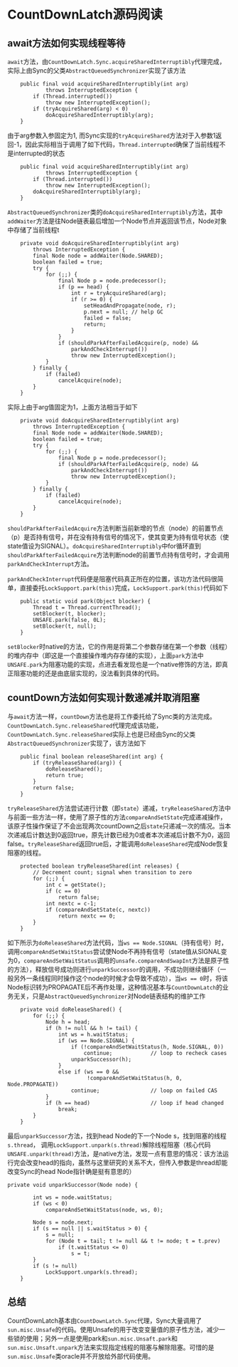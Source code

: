 # CountDownLatch源码阅读
## await方法如何实现线程等待
`await`方法，由`CountDownLatch.Sync.acquireSharedInterruptibly`代理完成，实际上由Sync的父类`AbstractQueuedSynchronizer`实现了该方法
```
    public final void acquireSharedInterruptibly(int arg)
            throws InterruptedException {
        if (Thread.interrupted())
            throw new InterruptedException();
        if (tryAcquireShared(arg) < 0)
            doAcquireSharedInterruptibly(arg);
    }
```
由于arg参数入参固定为1, 而Sync实现的`tryAcquireShared`方法对于入参数1返回-1，因此实际相当于调用了如下代码，`Thread.interrupted`确保了当前线程不是interrupted的状态
```
    public final void acquireSharedInterruptibly(int arg)
            throws InterruptedException {
        if (Thread.interrupted())
            throw new InterruptedException();
        doAcquireSharedInterruptibly(arg);
    }
```
`AbstractQueuedSynchronizer`类的`doAcquireSharedInterruptibly`方法，其中`addWaiter`方法是往Node链表最后增加一个Node节点并返回该节点，Node对象中存储了当前线程t
```
    private void doAcquireSharedInterruptibly(int arg)
        throws InterruptedException {
        final Node node = addWaiter(Node.SHARED);
        boolean failed = true;
        try {
            for (;;) {
                final Node p = node.predecessor();
                if (p == head) {
                    int r = tryAcquireShared(arg);
                    if (r >= 0) {
                        setHeadAndPropagate(node, r);
                        p.next = null; // help GC
                        failed = false;
                        return;
                    }
                }
                if (shouldParkAfterFailedAcquire(p, node) &&
                    parkAndCheckInterrupt())
                    throw new InterruptedException();
            }
        } finally {
            if (failed)
                cancelAcquire(node);
        }
    }
```
实际上由于arg值固定为1，上面方法相当于如下
```
    private void doAcquireSharedInterruptibly(int arg)
        throws InterruptedException {
        final Node node = addWaiter(Node.SHARED);
        boolean failed = true;
        try {
            for (;;) {
                final Node p = node.predecessor();
                if (shouldParkAfterFailedAcquire(p, node) &&
                    parkAndCheckInterrupt())
                    throw new InterruptedException();
            }
        } finally {
            if (failed)
                cancelAcquire(node);
        }
    }
```
`shouldParkAfterFailedAcquire`方法判断当前新增的节点（node）的前置节点（p）是否持有信号，并在没有持有信号的情况下，使其变更为持有信号状态（使state值设为SIGNAL）。`doAcquireSharedInterruptibly`中for循环直到`shouldParkAfterFailedAcquire`方法判断node的前置节点持有信号时，才会调用`parkAndCheckInterrupt`方法。

`parkAndCheckInterrupt`代码便是阻塞代码真正所在的位置，该功方法代码很简单，直接委托`LockSupport.park(this)`完成，`LockSupport.park(this)`代码如下
```
    public static void park(Object blocker) {
        Thread t = Thread.currentThread();
        setBlocker(t, blocker);
        UNSAFE.park(false, 0L);
        setBlocker(t, null);
    }
```
`setBlocker`时native的方法，它的作用是将第二个参数存储在第一个参数（线程）的堆内存中（即这是一个直接操作堆内存存储的实现），上面`park`方法中`UNSAFE.park`为阻塞功能的实现，点进去看发现也是一个native修饰的方法，即真正阻塞功能的还是由底层实现的，没法看到具体的代码。

## countDown方法如何实现计数递减并取消阻塞
与`await`方法一样，`countDown`方法也是将工作委托给了Sync类的方法完成。`CountDownLatch.Sync.releaseShared`代理完成该功能，`CountDownLatch.Sync.releaseShared`实际上也是已经由Sync的父类`AbstractQueuedSynchronizer`实现了，该方法如下
```
    public final boolean releaseShared(int arg) {
        if (tryReleaseShared(arg)) {
            doReleaseShared();
            return true;
        }
        return false;
    }
```
`tryReleaseShared`方法尝试进行计数（即`state`）递减，`tryReleaseShared`方法中与前面一些方法一样，使用了原子性的方法`compareAndSetState`完成递减操作，该原子性操作保证了不会出现两次countDown之后`state`只递减一次的情况。当本次递减后计数达到0返回true，原先计数已经为0或者本次递减后计数不为0，返回false。`tryReleaseShared`返回true后，才能调用`doReleaseShared`完成Node恢复阻塞的线程。
```
    protected boolean tryReleaseShared(int releases) {
        // Decrement count; signal when transition to zero
        for (;;) {
            int c = getState();
            if (c == 0)
                return false;
            int nextc = c-1;
            if (compareAndSetState(c, nextc))
                return nextc == 0;
        }
    }
```
如下所示为`doReleaseShared`方法代码，当`ws == Node.SIGNAL`（持有信号）时，调用`compareAndSetWaitStatus`尝试使Node不再持有信号（state值从SIGNAL变为0，`compareAndSetWaitStatus`调用的`unsafe.compareAndSwapInt`方法是原子性的方法），释放信号成功则进行`unparkSuccessor`的调用，不成功则继续循环（一般另外一条线程同时操作这个node的时候才会导致不成功），当`ws == 0`时，将该Node标识转为PROPAGATE后不再作处理，这种情况基本与`CountDownLatch`的业务无关，只是`AbstractQueuedSynchronizer`对Node链表结构的维护工作
```
    private void doReleaseShared() {
        for (;;) {
            Node h = head;
            if (h != null && h != tail) {
                int ws = h.waitStatus;
                if (ws == Node.SIGNAL) {
                    if (!compareAndSetWaitStatus(h, Node.SIGNAL, 0))
                        continue;            // loop to recheck cases
                    unparkSuccessor(h);
                }
                else if (ws == 0 &&
                         !compareAndSetWaitStatus(h, 0, Node.PROPAGATE))
                    continue;                // loop on failed CAS
            }
            if (h == head)                   // loop if head changed
                break;
        }
    }
```
最后`unparkSuccessor`方法，找到head Node的下一个Node s，找到阻塞的线程`s.thread`， 调用`LockSupport.unpark(s.thread)`解除线程阻塞（核心代码`UNSAFE.unpark(thread)`方法，是native方法，发现一点有意思的情况：该方法运行完会改变head的指向，虽然与这里研究的关系不大，但传入参数是thread却能改变Sync的head Node指针确是挺有意思的）
```
private void unparkSuccessor(Node node) {
        
        int ws = node.waitStatus;
        if (ws < 0)
            compareAndSetWaitStatus(node, ws, 0);

        Node s = node.next;
        if (s == null || s.waitStatus > 0) {
            s = null;
            for (Node t = tail; t != null && t != node; t = t.prev)
                if (t.waitStatus <= 0)
                    s = t;
        }
        if (s != null)
            LockSupport.unpark(s.thread);
    }
```

## 总结
CountDownLatch基本由`CountDownLatch.Sync`代理，Sync大量调用了`sun.misc.Unsafe`的代码。使用Unsafe的用于改变变量值的原子性方法，减少一些锁的使用；另外一点是使用park和`sun.misc.Unsaft.park`和`sun.misc.Unsaft.unpark`方法来实现指定线程的阻塞与解除阻塞。可惜的是`sun.misc.Unsafe`类oracle并不开放给外部代码使用。
